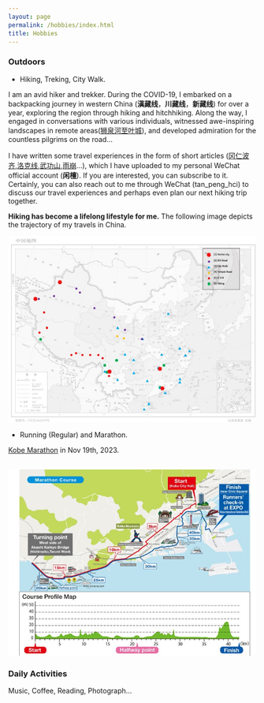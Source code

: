 ```yaml
---
layout: page
permalink: /hobbies/index.html
title: Hobbies
---
```


### Outdoors

- Hiking, Treking, City Walk.

I am an avid hiker and trekker. During the COVID-19, I embarked on a backpacking journey in western China (**滇藏线**，**川藏线**，**新藏线**) for over a year, exploring the region through hiking and hitchhiking. Along the way, I engaged in conversations with various individuals, witnessed awe-inspiring landscapes in remote areas([狮泉河至叶城](https://mp.weixin.qq.com/s/043b1nt5rkxwWDisE_zg8w)), and developed admiration for the countless pilgrims on the road... 

I have written some travel experiences in the form of short articles ([冈仁波齐](https://mp.weixin.qq.com/s/bs45aBxZkw4K1uY3S5z5sQ),[洛克线](https://mp.weixin.qq.com/s/fL2IaIrJf-3L_Fy4nJnz8A),[武功山](https://mp.weixin.qq.com/s/zDHZY76mN7i6p1i0e42uww),[雨崩](https://mp.weixin.qq.com/s/Df5suS7bnD8Gxb9KYJjNtw)...), which I have uploaded to my personal WeChat official account (**闲檀**). If you are interested, you can subscribe to it. Certainly, you can also reach out to me through WeChat (tan_peng_hci) to discuss our travel experiences and perhaps even plan our next hiking trip together.

**Hiking has become a lifelong lifestyle for me.** The following image depicts the trajectory of my travels in China.

<img src="/images/outdoors.jpg">

- Running (Regular) and Marathon.

[Kobe Marathon](https://global.kobe-marathon.net/2023/global/) in Nov 19th, 2023.

<br>

<img src="/images/kobe.jpg">

### Daily Activities

Music, Coffee, Reading, Photograph...
